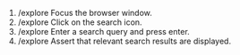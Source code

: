 1. /explore Focus the browser window.
2. /explore Click on the search icon.
3. /explore Enter a search query and press enter.
4. /explore Assert that relevant search results are displayed.